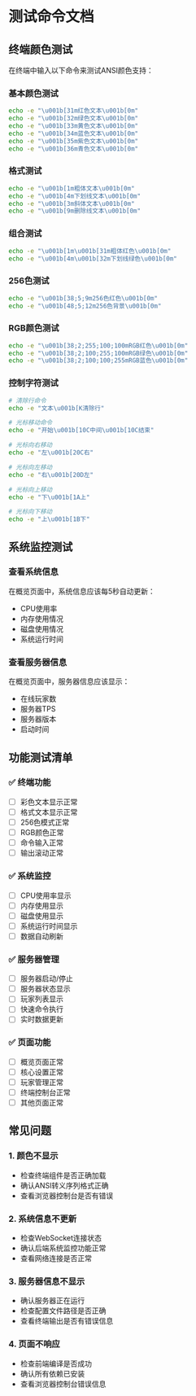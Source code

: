# 测试命令文档

## 终端颜色测试

在终端中输入以下命令来测试ANSI颜色支持：

### 基本颜色测试
```bash
echo -e "\u001b[31m红色文本\u001b[0m"
echo -e "\u001b[32m绿色文本\u001b[0m"
echo -e "\u001b[33m黄色文本\u001b[0m"
echo -e "\u001b[34m蓝色文本\u001b[0m"
echo -e "\u001b[35m紫色文本\u001b[0m"
echo -e "\u001b[36m青色文本\u001b[0m"
```

### 格式测试
```bash
echo -e "\u001b[1m粗体文本\u001b[0m"
echo -e "\u001b[4m下划线文本\u001b[0m"
echo -e "\u001b[3m斜体文本\u001b[0m"
echo -e "\u001b[9m删除线文本\u001b[0m"
```

### 组合测试
```bash
echo -e "\u001b[1m\u001b[31m粗体红色\u001b[0m"
echo -e "\u001b[4m\u001b[32m下划线绿色\u001b[0m"
```

### 256色测试
```bash
echo -e "\u001b[38;5;9m256色红色\u001b[0m"
echo -e "\u001b[48;5;12m256色背景\u001b[0m"
```

### RGB颜色测试
```bash
echo -e "\u001b[38;2;255;100;100mRGB红色\u001b[0m"
echo -e "\u001b[38;2;100;255;100mRGB绿色\u001b[0m"
echo -e "\u001b[38;2;100;100;255mRGB蓝色\u001b[0m"
```

### 控制字符测试
```bash
# 清除行命令
echo -e "文本\u001b[K清除行"

# 光标移动命令
echo -e "开始\u001b[10C中间\u001b[10C结束"

# 光标向右移动
echo -e "左\u001b[20C右"

# 光标向左移动
echo -e "右\u001b[20D左"

# 光标向上移动
echo -e "下\u001b[1A上"

# 光标向下移动
echo -e "上\u001b[1B下"
```

## 系统监控测试

### 查看系统信息
在概览页面中，系统信息应该每5秒自动更新：
- CPU使用率
- 内存使用情况
- 磁盘使用情况
- 系统运行时间

### 查看服务器信息
在概览页面中，服务器信息应该显示：
- 在线玩家数
- 服务器TPS
- 服务器版本
- 启动时间

## 功能测试清单

### ✅ 终端功能
- [ ] 彩色文本显示正常
- [ ] 格式文本显示正常
- [ ] 256色模式正常
- [ ] RGB颜色正常
- [ ] 命令输入正常
- [ ] 输出滚动正常

### ✅ 系统监控
- [ ] CPU使用率显示
- [ ] 内存使用显示
- [ ] 磁盘使用显示
- [ ] 系统运行时间显示
- [ ] 数据自动刷新

### ✅ 服务器管理
- [ ] 服务器启动/停止
- [ ] 服务器状态显示
- [ ] 玩家列表显示
- [ ] 快速命令执行
- [ ] 实时数据更新

### ✅ 页面功能
- [ ] 概览页面正常
- [ ] 核心设置正常
- [ ] 玩家管理正常
- [ ] 终端控制台正常
- [ ] 其他页面正常

## 常见问题

### 1. 颜色不显示
- 检查终端组件是否正确加载
- 确认ANSI转义序列格式正确
- 查看浏览器控制台是否有错误

### 2. 系统信息不更新
- 检查WebSocket连接状态
- 确认后端系统监控功能正常
- 查看网络连接是否正常

### 3. 服务器信息不显示
- 确认服务器正在运行
- 检查配置文件路径是否正确
- 查看终端输出是否有错误信息

### 4. 页面不响应
- 检查前端编译是否成功
- 确认所有依赖已安装
- 查看浏览器控制台错误信息 